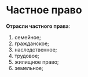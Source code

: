 # Частное право

**Отрасли частного права**: 
1. семейное;
2. гражданское;
3. наследственное;
4. трудовое;
5. жилищное право;
6. земельное;